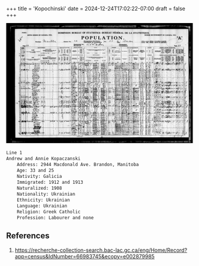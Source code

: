 +++
title = 'Kopochinski'
date = 2024-12-24T17:02:22-07:00
draft = false
+++

![1921 Canadian Census: Line 1](images/CanadaCensus1921.jpg)
```
Line 1
Andrew and Annie Kopaczanski
    Address: 2944 Macdonald Ave. Brandon, Manitoba
    Age: 33 and 25
    Nativity: Galicia
    Immigrated: 1912 and 1913
    Naturalized: 1908
    Nationality: Ukrainian
    Ethnicity: Ukrainian
    Language: Ukrainian
    Religion: Greek Catholic
    Profession: Labourer and none
```

## References
1. https://recherche-collection-search.bac-lac.gc.ca/eng/Home/Record?app=census&IdNumber=66983745&ecopy=e002879985